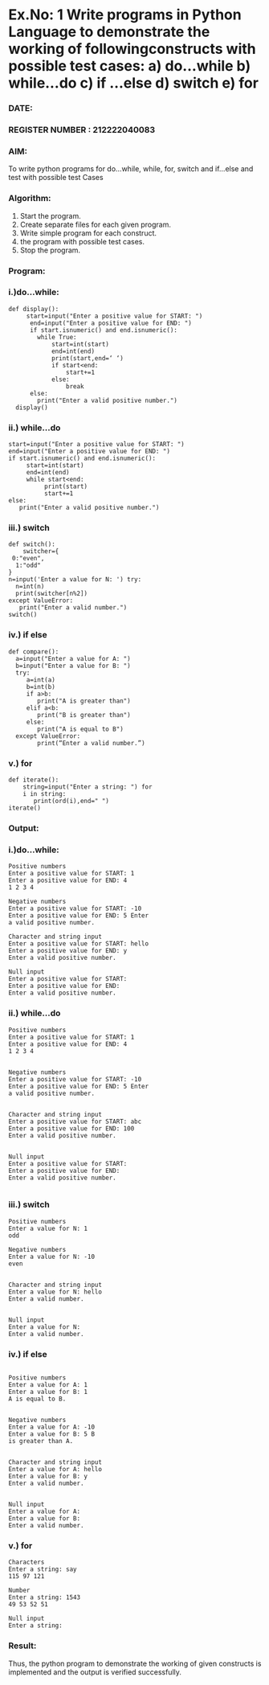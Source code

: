 # Ex.No: 1 Write programs in Python Language to demonstrate the working of followingconstructs with possible test cases: a) do…while b) while…do c) if …else d) switch e) for 

### DATE:                                                                           
### REGISTER NUMBER : 212222040083

### AIM:  
To write python programs for do…while, while, for, switch and if…else and test with possible test 
Cases 

### Algorithm:
1. Start the program.
2. Create separate files for each given program.
3. Write simple program for each construct.
4.  the program with possible test cases.
5. Stop the program.
### Program:

### i.)do…while: 

```
def display():
     start=input("Enter a positive value for START: ")
      end=input("Enter a positive value for END: ")
      if start.isnumeric() and end.isnumeric():
        while True:
            start=int(start)
            end=int(end)
            print(start,end=‘ ‘)
            if start<end:
                start+=1
            else:
                break
      else:
        print("Enter a valid positive number.") 
  display() 
```

### ii.) while…do 

```
start=input("Enter a positive value for START: ") 
end=input("Enter a positive value for END: ")
if start.isnumeric() and end.isnumeric():
     start=int(start)
     end=int(end)
     while start<end:
          print(start)
          start+=1
else:
   print("Enter a valid positive number.")

```

### iii.) switch 

```
def switch():
    switcher={
 0:"even",
  1:"odd"
}
n=input('Enter a value for N: ') try:
  n=int(n)
  print(switcher[n%2])
except ValueError:
   print("Enter a valid number.")
switch() 

```

### iv.) if else

```
def compare():
  a=input("Enter a value for A: ")
  b=input("Enter a value for B: ")
  try:
     a=int(a)
     b=int(b)
     if a>b:
        print("A is greater than")
     elif a<b:
        print("B is greater than")
     else:
        print("A is equal to B")
  except ValueError:
        print(“Enter a valid number.”) 

```

### v.) for

```
def iterate():
    string=input("Enter a string: ") for
    i in string:
       print(ord(i),end=" ")
iterate() 
```














### Output:

### i.)do…while: 
```
Positive numbers
Enter a positive value for START: 1
Enter a positive value for END: 4
1 2 3 4 

Negative numbers
Enter a positive value for START: -10
Enter a positive value for END: 5 Enter
a valid positive number. 

Character and string input
Enter a positive value for START: hello
Enter a positive value for END: y
Enter a valid positive number. 

Null input
Enter a positive value for START:
Enter a positive value for END:
Enter a valid positive number. 
```


### ii.) while…do 
```
Positive numbers
Enter a positive value for START: 1
Enter a positive value for END: 4
1 2 3 4 


Negative numbers
Enter a positive value for START: -10
Enter a positive value for END: 5 Enter
a valid positive number. 


Character and string input
Enter a positive value for START: abc
Enter a positive value for END: 100
Enter a valid positive number. 


Null input
Enter a positive value for START:
Enter a positive value for END:
Enter a valid positive number. 


```


### iii.) switch 
```
Positive numbers
Enter a value for N: 1
odd

Negative numbers
Enter a value for N: -10
even


Character and string input
Enter a value for N: hello
Enter a valid number.


Null input
Enter a value for N:
Enter a valid number. 

```

### iv.) if else
```

Positive numbers
Enter a value for A: 1
Enter a value for B: 1
A is equal to B.


Negative numbers
Enter a value for A: -10
Enter a value for B: 5 B
is greater than A.


Character and string input
Enter a value for A: hello
Enter a value for B: y
Enter a valid number.


Null input
Enter a value for A:
Enter a value for B:
Enter a valid number. 
```


### v.) for 
```
Characters
Enter a string: say
115 97 121

Number
Enter a string: 1543
49 53 52 51

Null input
Enter a string: 
```








### Result:
Thus, the python program to demonstrate the working of given constructs is implemented and the output is verified successfully.


